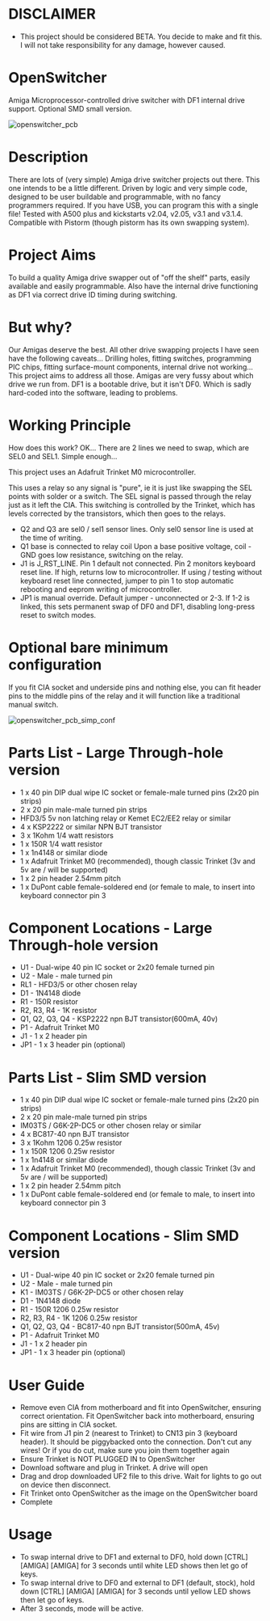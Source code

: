 # DISCLAIMER 
* This project should be considered BETA. You decide to make and fit this. I will not take responsibility for any damage, however caused.
# OpenSwitcher
Amiga Microprocessor-controlled drive switcher with DF1 internal drive support. Optional SMD small version.

![openswitcher_pcb](https://user-images.githubusercontent.com/89555920/131364570-9ceae697-955a-4a23-86cf-ef9d193c676b.png)





# Description

There are lots of (very simple) Amiga drive switcher projects out there. This one intends to be a little different. Driven by logic and very simple code, designed to be user buildable and programmable, with no fancy programmers required. If you have USB, you can program this with a single file! Tested with A500 plus and kickstarts v2.04, v2.05, v3.1 and v3.1.4. Compatible with Pistorm (though pistorm has its own swapping system).

# Project Aims

To build a quality Amiga drive swapper out of "off the shelf" parts, easily available and easily programmable. Also have the internal drive functioning as DF1 via correct drive ID timing during switching.

# But why?
Our Amigas deserve the best. All other drive swapping projects I have seen have the following caveats... Drilling holes, fitting switches, programming PIC chips, fitting surface-mount components, internal drive not working... This project aims to address all those.
Amigas are very fussy about which drive we run from. DF1 is a bootable drive, but it isn't DF0. Which is sadly hard-coded into the software, leading to problems.

# Working Principle
How does this work?
OK... There are 2 lines we need to swap, which are SEL0 and SEL1. Simple enough...

This project uses an Adafruit Trinket M0 microcontroller.

This uses a relay so any signal is "pure", ie it is just like swapping the SEL points with solder or a switch. The SEL signal is passed through the relay just as it left the CIA.
This switching is controlled by the Trinket, which has levels corrected by the transistors, which then goes to the relays.

* Q2 and Q3 are sel0 / sel1 sensor lines. Only sel0 sensor line is used at the time of writing.
* Q1 base is connected to relay coil Upon a base positive voltage, coil - GND goes low resistance, switching on the relay.
* J1 is J_RST_LINE. Pin 1 default not connected. Pin 2 monitors keyboard reset line. If high, returns low to microcontroller. If using / testing without keyboard reset line connected, jumper to pin 1 to stop automatic rebooting and eeprom writing of microcontroller.
* JP1 is manual override. Default jumper - unconnected or 2-3. If 1-2 is linked, this sets permanent swap of DF0 and DF1, disabling long-press reset to switch modes.

# Optional bare minimum configuration
If you fit CIA socket and underside pins and nothing else, you can fit header pins to the middle pins of the relay and it will function like a traditional manual switch.

![openswitcher_pcb_simp_conf](https://user-images.githubusercontent.com/89555920/131317484-1bed9aa9-6bf9-468c-a090-e554a4068bd4.png)

# Parts List - Large Through-hole version
* 1 x 40 pin DIP dual wipe IC socket or female-male turned pins (2x20 pin strips)
* 2 x 20 pin male-male turned pin strips
* HFD3/5 5v non latching relay or Kemet EC2/EE2 relay or similar
* 4 x KSP2222 or similar NPN BJT transistor
* 3 x 1Kohm 1/4 watt resistors
* 1 x 150R 1/4 watt resistor
* 1 x 1n4148 or similar diode
* 1 x Adafruit Trinket M0 (recommended), though classic Trinket (3v and 5v are / will be supported)
* 1 x 2 pin header 2.54mm pitch
* 1 x DuPont cable female-soldered end (or female to male, to insert into keyboard connector pin 3

# Component Locations - Large Through-hole version
* U1 - Dual-wipe 40 pin IC socket or 2x20 female turned pin
* U2 - Male - male turned pin
* RL1 - HFD3/5 or other chosen relay
* D1 - 1N4148 diode
* R1 - 150R resistor
* R2, R3, R4 - 1K resistor
* Q1, Q2, Q3, Q4 - KSP2222 npn BJT transistor(600mA, 40v)
* P1 - Adafruit Trinket M0
* J1 - 1 x 2 header pin
* JP1 - 1 x 3 header pin (optional)

# Parts List - Slim SMD version
* 1 x 40 pin DIP dual wipe IC socket or female-male turned pins (2x20 pin strips)
* 2 x 20 pin male-male turned pin strips
* IM03TS / G6K-2P-DC5 or other chosen relay or similar
* 4 x BC817-40 npn BJT transistor
* 3 x 1Kohm 1206 0.25w resistor
* 1 x 150R 1206 0.25w resistor
* 1 x 1n4148 or similar diode
* 1 x Adafruit Trinket M0 (recommended), though classic Trinket (3v and 5v are / will be supported)
* 1 x 2 pin header 2.54mm pitch
* 1 x DuPont cable female-soldered end (or female to male, to insert into keyboard connector pin 3

# Component Locations - Slim SMD version
* U1 - Dual-wipe 40 pin IC socket or 2x20 female turned pin
* U2 - Male - male turned pin
* K1 - IM03TS / G6K-2P-DC5 or other chosen relay
* D1 - 1N4148 diode
* R1 - 150R 1206 0.25w resistor
* R2, R3, R4 - 1K 1206 0.25w resistor
* Q1, Q2, Q3, Q4 - BC817-40 npn BJT transistor(500mA, 45v)
* P1 - Adafruit Trinket M0
* J1 - 1 x 2 header pin
* JP1 - 1 x 3 header pin (optional)

# User Guide
* Remove even CIA from motherboard and fit into OpenSwitcher, ensuring correct orientation. Fit OpenSwitcher back into motherboard, ensuring pins are sitting in CIA socket.
* Fit wire from J1 pin 2 (nearest to Trinket) to CN13 pin 3 (keyboard header). It should be piggybacked onto the connection. Don't cut any wires! Or if you do cut, make sure you join them together again
* Ensure Trinket is NOT PLUGGED IN to OpenSwitcher
* Download software and plug in Trinket. A drive will open
* Drag and drop downloaded UF2 file to this drive. Wait for lights to go out on device then disconnect.
* Fit Trinket onto OpenSwitcher as the image on the OpenSwitcher board
* Complete

# Usage
* To swap internal drive to DF1 and external to DF0, hold down [CTRL] [AMIGA] [AMIGA] for 3 seconds until white LED shows then let go of keys.
* To swap internal drive to DF0 and external to DF1 (default, stock), hold down [CTRL] [AMIGA] [AMIGA] for 3 seconds until yellow LED shows then let go of keys.
* After 3 seconds, mode will be active.
